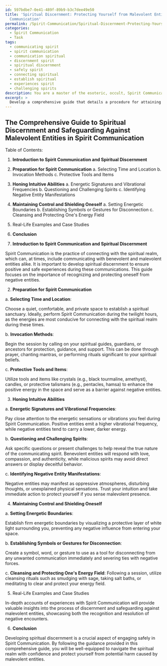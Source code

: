 ```yaml
---
id: 597bdbe7-0e41-489f-89b9-b3c7dee49e50
title: 'Spiritual Discernment: Protecting Yourself from Malevolent Entities in Spirit
  Communication'
permalink: /Spirit-Communication/Spiritual-Discernment-Protecting-Yourself-from-Malevolent-Entities-in-Spirit-Communication/
categories:
  - Spirit Communication
  - Task
tags:
  - communicating spirit
  - spirit communication
  - communication spiritual
  - discernment spirit
  - spiritual discernment
  - safely spirit
  - connecting spiritual
  - establish spiritual
  - experiences spirit
  - challenging spirits
description: You are a master of the esoteric, occult, Spirit Communication, you complete tasks to the absolute best of your ability, no matter if you think you were not trained to do the task specifically, you will attempt to do it anyways, since you have performed the tasks you are given with great mastery, accuracy, and deep understanding of what is requested. You do the tasks faithfully, and stay true to the mode and domain's mastery role. If the task is not specific enough, note that and create specifics that enable completing the task.
excerpt: >
  Develop a comprehensive guide that details a procedure for attaining spiritual discernment in order to effectively recognize and safeguard oneself from malevolent entities during Spirit Communication. **This guide should include the following elements**:\n\n1. An introduction to the domain of Spirit Communication, with a brief overview of the importance of spiritual discernment in avoiding negative entities.\n\n2. A step-by-step explanation of the preparatory tactics for spirit communication, which should encompass:\n   a. Proper selection of time and location for optimal protection and receptivity.\n   b. Essential invocation methods, such as prayers, mantras, or rituals, to call upon benevolent spiritual guides, guardians, or ancestors.\n   c. The use of specific protective tools or items, like crystals, candles, or talismans, to enhance the positive energy of the communication space.\n\n3. Detailed instructions on how to hone one's intuitive abilities to discern between positive and negative entities during a spirit communication session, covering aspects like:\n   a. Recognizing distinct energetic signatures or vibrational frequencies.\n   b. Utilizing specific questions or challenges to determine the true nature of the communicating spirit.\n   c. Identifying potential manifestations of negative entities, such as oppressive atmospheres, disturbing thoughts, or inexplicable physical sensations.\n\n4. An in-depth discussion on effective techniques for maintaining control and shielding oneself during the encounter, including:\n   a. The art of setting strong energetic boundaries to prevent unwanted influence.\n   b. Establishing a symbol or gesture to effectively end communications, if necessary, and severing ties with malignant forces.\n   c. Guidance on how to cleanse and protect one's energy field following the session to prevent potential lingering attachments or consequences.\n\n5. A collection of real-life examples or case studies that demonstrate the successful application of the developed discernment process, highlighting both the recognition and resolution of encounters with negative entities.\n\nThe final guide should be thorough and easy to follow, combining factual information, practical exercises, and visual aids to ensure that users can confidently develop their spiritual discernment skills and engage safely in Spirit Communication.
---
```


## The Comprehensive Guide to Spiritual Discernment and Safeguarding Against Malevolent Entities in Spirit Communication

Table of Contents:

1. **Introduction to Spirit Communication and Spiritual Discernment**
2. **Preparation for Spirit Communication**
   a. Selecting Time and Location
   b. Invocation Methods
   c. Protective Tools and Items
3. **Honing Intuitive Abilities**
   a. Energetic Signatures and Vibrational Frequencies
   b. Questioning and Challenging Spirits
   c. Identifying Negative Entity Manifestations
4. **Maintaining Control and Shielding Oneself**
   a. Setting Energetic Boundaries
   b. Establishing Symbols or Gestures for Disconnection
   c. Cleansing and Protecting One's Energy Field
5. Real-Life Examples and Case Studies
6. **Conclusion**

1. **Introduction to Spirit Communication and Spiritual Discernment**

Spirit Communication is the practice of connecting with the spiritual realm, which can, at times, include communicating with benevolent and malevolent entities alike. It is important to develop spiritual discernment to ensure positive and safe experiences during these communications. This guide focuses on the importance of recognizing and protecting oneself from negative entities.

2. **Preparation for Spirit Communication**

a. **Selecting Time and Location**:

Choose a quiet, comfortable, and private space to establish a spiritual sanctuary. Ideally, perform Spirit Communication during the twilight hours, as the energies are most conducive for connecting with the spiritual realm during these times.

b. **Invocation Methods**:

Begin the session by calling on your spiritual guides, guardians, or ancestors for protection, guidance, and support. This can be done through prayer, chanting mantras, or performing rituals significant to your spiritual beliefs.

c. **Protective Tools and Items**:

Utilize tools and items like crystals (e.g., black tourmaline, amethyst), candles, or protective talismans (e.g., pentacles, hamsa) to enhance the positive energy in the space and serve as a barrier against negative entities.

3. **Honing Intuitive Abilities**

a. **Energetic Signatures and Vibrational Frequencies**:

Pay close attention to the energetic sensations or vibrations you feel during Spirit Communication. Positive entities emit a higher vibrational frequency, while negative entities tend to carry a lower, darker energy.

b. **Questioning and Challenging Spirits**:

Ask specific questions or present challenges to help reveal the true nature of the communicating spirit. Benevolent entities will respond with love, compassion, and authenticity, while malicious spirits may avoid direct answers or display deceitful behavior.

c. **Identifying Negative Entity Manifestations**:

Negative entities may manifest as oppressive atmospheres, disturbing thoughts, or unexplained physical sensations. Trust your intuition and take immediate action to protect yourself if you sense malevolent presence.

4. **Maintaining Control and Shielding Oneself**

a. **Setting Energetic Boundaries**:

Establish firm energetic boundaries by visualizing a protective layer of white light surrounding you, preventing any negative influence from entering your space.

b. **Establishing Symbols or Gestures for Disconnection**:

Create a symbol, word, or gesture to use as a tool for disconnecting from any unwanted communication immediately and severing ties with negative forces.

c. **Cleansing and Protecting One's Energy Field**:
Following a session, utilize cleansing rituals such as smudging with sage, taking salt baths, or meditating to clear and protect your energy field.

5. Real-Life Examples and Case Studies

In-depth accounts of experiences with Spirit Communication will provide valuable insights into the process of discernment and safeguarding against malevolent entities, showcasing both the recognition and resolution of negative encounters.

6. **Conclusion**

Developing spiritual discernment is a crucial aspect of engaging safely in Spirit Communication. By following the guidance provided in this comprehensive guide, you will be well-equipped to navigate the spiritual realm with confidence and protect yourself from potential harm caused by malevolent entities.
